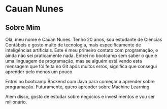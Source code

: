 # Cauan Nunes

## Sobre Mim
Olá, meu nome é Cauan Nunes. Tenho 20 anos, sou estudante de Ciências Contábeis e gosto muito de tecnologia, mais especificamente de inteligências artificiais. Este é meu primeiro contato com programação, e ainda não sei praticamente nada. Entrei no bootcamp sem saber o que é uma linguagem de programação, mas se alguém está vendo esta mensagem que foi feita no Git após muitos erros, significa que consegui aprender pelo menos um pouco.

Entrei no bootcamp Backend com Java para começar a aprender sobre programação. Futuramente, quero aprender sobre Machine Learning.

Além disso, gosto de estudar sobre negócios e investimentos e vou ser milionário.
